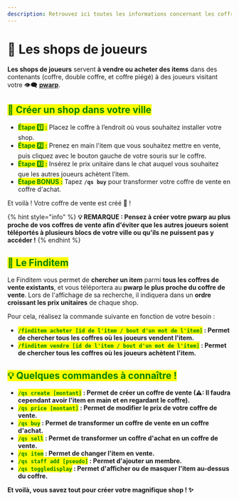 ```yaml
---
description: Retrouvez ici toutes les informations concernant les coffres de vente
---
```


# 🛒 Les shops de joueurs

**Les shops de joueurs** servent **à vendre ou acheter des items** dans des contenants (coffre, double coffre, et coffre piégé) à des joueurs visitant votre 👁️‍🗨️ [**pwarp**](https://wiki.evolucraft.fr/les-villes/les-warps).

## <mark style="color:green;">**👜 Créer un shop dans votre ville**</mark>

* <mark style="color:green;">**Étape 1️⃣ :**</mark> Placez le coffre à l’endroit où vous souhaitez installer votre shop.
* <mark style="color:green;">**Étape 2️⃣ :**</mark> Prenez en main l'item que vous souhaitez mettre en vente, puis cliquez avec le bouton gauche de votre souris sur le coffre.
* <mark style="color:green;">**Étape 3️⃣ :**</mark> Insérez le prix unitaire dans le chat auquel vous souhaitez que les autres joueurs achètent l’item.
* <mark style="color:green;">**Étape BONUS :**</mark> Tapez **`/qs buy`** pour transformer votre coffre de vente en coffre d'achat.

Et voilà ! Votre coffre de vente est créé 🤩 !

{% hint style="info" %}
**💡 REMARQUE : Pensez à créer votre pwarp au plus proche de vos coffres de vente afin d'éviter que les autres joueurs soient téléportés à plusieurs blocs de votre ville ou qu'ils ne puissent pas y accéder !**
{% endhint %}

## <mark style="color:green;">**🏪 Le Finditem**</mark>

Le Finditem vous permet de **chercher un item** parmi **tous les coffres de vente existants**, et vous téléportera au **pwarp le plus proche du coffre de vente**. Lors de l'affichage de sa recherche, il indiquera dans un **ordre croissant les prix unitaires** de chaque shop.

Pour cela, réalisez la commande suivante en fonction de votre besoin :

* <mark style="color:green;">**`/finditem acheter [id de l'item / bout d'un mot de l'item]`**</mark>**&#x20;: Permet de chercher tous les coffres où les joueurs vendent l'item.**
* <mark style="color:green;">**`/finditem vendre [id de l'item / bout d'un mot de l'item]`**</mark>**&#x20;: Permet de chercher tous les coffres où les joueurs achètent l'item.**

## <mark style="color:green;">**💡 Quelques commandes à connaître !**</mark>

* <mark style="color:green;">**`/qs create [montant]`**</mark>**&#x20;: Permet de créer un coffre de vente (⚠: Il faudra cependant avoir l'item en main et en regardant le coffre).**
* <mark style="color:green;">**`/qs price [montant]`**</mark>**&#x20;: Permet de modifier le prix de votre coffre de vente.**
* <mark style="color:green;">**`/qs buy`**</mark>**&#x20;: Permet de transformer un coffre de vente en un coffre d'achat.**
* <mark style="color:green;">**`/qs sell`**</mark>**&#x20;: Permet de transformer un coffre d'achat en un coffre de vente.**
* <mark style="color:green;">**`/qs item`**</mark>**&#x20;: Permet de changer l'item en vente.**
* <mark style="color:green;">**`/qs staff add [pseudo]`**</mark>**&#x20;: Permet d'ajouter un membre.**
* <mark style="color:green;">**`/qs toggledisplay`**</mark>**&#x20;: Permet d'afficher ou de masquer l'item au-dessus du coffre.**

**Et voilà, vous savez tout pour créer votre magnifique shop ! ✨**
